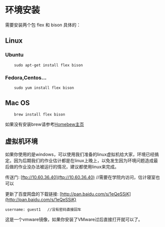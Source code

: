 # 环境安装

需要安装两个包 flex 和 bison
具体的：

## Linux

### Ubuntu

```
    sudo apt-get install flex bison
```

### Fedora,Centos...

```
    sudo yum install flex bison
```

## Mac OS

```
    brew install flex bison
```

如果没有安装brew请参考[Homebew主页](http://brew.sh/index_zh-cn.html)


## 虚拟机环境

如果你使用的是windows，可以使用我们准备的linux虚拟机给大家，环境已经搞定。因为后期我们的作业估计都是在linux上晚上，以免发生因为环境问题造成最后做的作业没办法被运行的情况，建议都使用linux来完成。

传送门: [ftp://10.60.36.40](ftp://10.60.36.40) //需要在学院内访问，估计寝室也可以 

更新了百度网盘的下载链接: [http://pan.baidu.com/s/1eQeSSjK](http://pan.baidu.com/s/1eQeSSjK)

```
username: guest1   //没有密码直接回车
```

这是一个vmware镜像，如果你安装了VMware过后直接打开就可以了。

